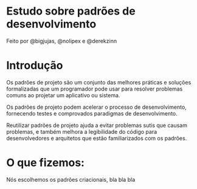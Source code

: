 
# Estudo sobre padrões de desenvolvimento

Feito por @bigjujas, @nolipex e @derekzinn


# Introdução

Os padrões de projeto são um conjunto das melhores práticas e soluções formalizadas que um programador pode usar para resolver problemas comuns ao projetar um aplicativo ou sistema.

Os padrões de projeto podem acelerar o processo de desenvolvimento, fornecendo testes e comprovados paradigmas de desenvolvimento.

Reutilizar padrões de projeto ajuda a evitar problemas sutis que causam problemas, e também melhora a legibilidade do código para desenvolvedores e arquitetos que estão familiarizados com os padrões.

# O que fizemos:

Nós escolhemos os padrões criacionais, bla bla bla

